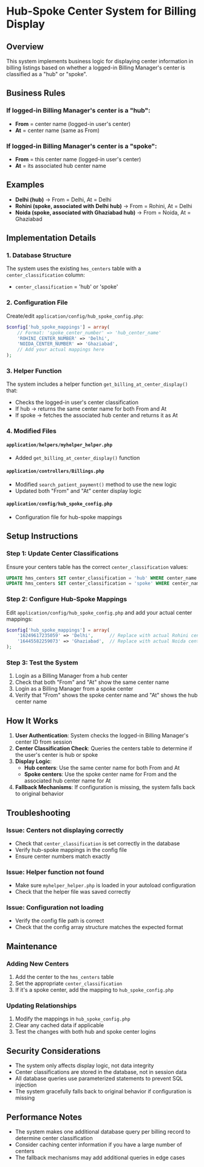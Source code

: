 # Hub-Spoke Center System for Billing Display

## Overview

This system implements business logic for displaying center information in billing listings based on whether a logged-in Billing Manager's center is classified as a "hub" or "spoke".

## Business Rules

### If logged-in Billing Manager's center is a "hub":
- **From** = center name (logged-in user's center)
- **At** = center name (same as From)

### If logged-in Billing Manager's center is a "spoke":
- **From** = this center name (logged-in user's center)
- **At** = its associated hub center name

## Examples

- **Delhi (hub)** → From = Delhi, At = Delhi
- **Rohini (spoke, associated with Delhi hub)** → From = Rohini, At = Delhi
- **Noida (spoke, associated with Ghaziabad hub)** → From = Noida, At = Ghaziabad

## Implementation Details

### 1. Database Structure

The system uses the existing `hms_centers` table with a `center_classification` column:
- `center_classification` = 'hub' or 'spoke'

### 2. Configuration File

Create/edit `application/config/hub_spoke_config.php`:

```php
$config['hub_spoke_mappings'] = array(
    // Format: 'spoke_center_number' => 'hub_center_name'
    'ROHINI_CENTER_NUMBER' => 'Delhi',
    'NOIDA_CENTER_NUMBER' => 'Ghaziabad',
    // Add your actual mappings here
);
```

### 3. Helper Function

The system includes a helper function `get_billing_at_center_display()` that:
- Checks the logged-in user's center classification
- If hub → returns the same center name for both From and At
- If spoke → fetches the associated hub center and returns it as At

### 4. Modified Files

#### `application/helpers/myhelper_helper.php`
- Added `get_billing_at_center_display()` function

#### `application/controllers/Billings.php`
- Modified `search_patient_payment()` method to use the new logic
- Updated both "From" and "At" center display logic

#### `application/config/hub_spoke_config.php`
- Configuration file for hub-spoke mappings

## Setup Instructions

### Step 1: Update Center Classifications

Ensure your centers table has the correct `center_classification` values:

```sql
UPDATE hms_centers SET center_classification = 'hub' WHERE center_name IN ('Delhi', 'Ghaziabad');
UPDATE hms_centers SET center_classification = 'spoke' WHERE center_name IN ('Rohini', 'Noida');
```

### Step 2: Configure Hub-Spoke Mappings

Edit `application/config/hub_spoke_config.php` and add your actual center mappings:

```php
$config['hub_spoke_mappings'] = array(
    '16249617235059' => 'Delhi',      // Replace with actual Rohini center number
    '16445582259073' => 'Ghaziabad',  // Replace with actual Noida center number
);
```

### Step 3: Test the System

1. Login as a Billing Manager from a hub center
2. Check that both "From" and "At" show the same center name
3. Login as a Billing Manager from a spoke center
4. Verify that "From" shows the spoke center name and "At" shows the hub center name

## How It Works

1. **User Authentication**: System checks the logged-in Billing Manager's center ID from session
2. **Center Classification Check**: Queries the centers table to determine if the user's center is hub or spoke
3. **Display Logic**:
   - **Hub centers**: Use the same center name for both From and At
   - **Spoke centers**: Use the spoke center name for From and the associated hub center name for At
4. **Fallback Mechanisms**: If configuration is missing, the system falls back to original behavior

## Troubleshooting

### Issue: Centers not displaying correctly
- Check that `center_classification` is set correctly in the database
- Verify hub-spoke mappings in the config file
- Ensure center numbers match exactly

### Issue: Helper function not found
- Make sure `myhelper_helper.php` is loaded in your autoload configuration
- Check that the helper file was saved correctly

### Issue: Configuration not loading
- Verify the config file path is correct
- Check that the config array structure matches the expected format

## Maintenance

### Adding New Centers
1. Add the center to the `hms_centers` table
2. Set the appropriate `center_classification`
3. If it's a spoke center, add the mapping to `hub_spoke_config.php`

### Updating Relationships
1. Modify the mappings in `hub_spoke_config.php`
2. Clear any cached data if applicable
3. Test the changes with both hub and spoke center logins

## Security Considerations

- The system only affects display logic, not data integrity
- Center classifications are stored in the database, not in session data
- All database queries use parameterized statements to prevent SQL injection
- The system gracefully falls back to original behavior if configuration is missing

## Performance Notes

- The system makes one additional database query per billing record to determine center classification
- Consider caching center information if you have a large number of centers
- The fallback mechanisms may add additional queries in edge cases
